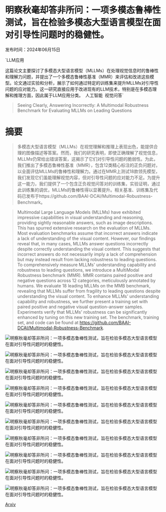 # 明察秋毫却答非所问：一项多模态鲁棒性测试，旨在检验多模态大型语言模型在面对引导性问题时的稳健性。

发布时间：2024年06月15日

`LLM应用

这篇论文主要探讨了多模态大型语言模型（MLLMs）在处理视觉信息时的鲁棒性和理解力问题，并提出了一个多模态鲁棒性基准（MMR）来评估和改进这些模型。论文通过实验和分析，展示了如何通过特定的训练集来提升MLLMs对引导性问题的应对能力。这一研究直接应用于改进现有的LLM技术，特别是在多模态理解和推理方面，因此属于LLM应用分类。` `人工智能` `视觉问答`

> Seeing Clearly, Answering Incorrectly: A Multimodal Robustness Benchmark for Evaluating MLLMs on Leading Questions

# 摘要

> 多模态大型语言模型（MLLMs）在视觉理解和推理上表现出色，能提供合理的图像描述等答案。然而，我们的研究表明，即使正确理解了视觉信息，MLLMs仍常给出错误答案，这揭示了它们对引导性问题的脆弱性。为此，我们推出了多模态鲁棒性基准（MMR），包含12类精心标注的正负问题对，以全面评估MLLMs的鲁棒性和理解力。通过在MMR上测试18款领先模型，我们发现它们虽能理解视觉内容，但对引导性问题的应对能力不足。为提升这一能力，我们提供了一个包含正负视觉问答对的训练集，实验证明，通过此训练集的调优，MLLMs的鲁棒性得以显著提升。相关基准、训练集及代码已发布于https://github.com/BAAI-DCAI/Multimodal-Robustness-Benchmark。

> Multimodal Large Language Models (MLLMs) have exhibited impressive capabilities in visual understanding and reasoning, providing sightly reasonable answers, such as image descriptions. This has spurred extensive research on the evaluation of MLLMs. Most evaluation benchmarks assume that incorrect answers indicate a lack of understanding of the visual content. However, our findings reveal that, in many cases, MLLMs answer questions incorrectly despite correctly understanding the visual content. This suggests that incorrect answers do not necessarily imply a lack of comprehension but may instead result from lacking robustness to leading questions. To comprehensively measure MLLMs' understanding capability and robustness to leading questions, we introduce a MultiModal Robustness benchmark (MMR). MMR contains paired positive and negative questions across 12 categories, meticulously annotated by humans. We evaluate 18 leading MLLMs on the MMB benchmark, revealing that MLLMs suffer from fragility to leading questions despite understanding the visual content. To enhance MLLMs' understanding capability and robustness, we further present a training set with paired positive and negative visual question-answer samples. Experiments verify that MLLMs' robustness can be significantly enhanced by tuning on this new training set. The benchmark, training set, and code can be found at https://github.com/BAAI-DCAI/Multimodal-Robustness-Benchmark.

![明察秋毫却答非所问：一项多模态鲁棒性测试，旨在检验多模态大型语言模型在面对引导性问题时的稳健性。](../../../paper_images/2406.10638/x1.png)

![明察秋毫却答非所问：一项多模态鲁棒性测试，旨在检验多模态大型语言模型在面对引导性问题时的稳健性。](../../../paper_images/2406.10638/x2.png)

![明察秋毫却答非所问：一项多模态鲁棒性测试，旨在检验多模态大型语言模型在面对引导性问题时的稳健性。](../../../paper_images/2406.10638/x3.png)

![明察秋毫却答非所问：一项多模态鲁棒性测试，旨在检验多模态大型语言模型在面对引导性问题时的稳健性。](../../../paper_images/2406.10638/x4.png)

![明察秋毫却答非所问：一项多模态鲁棒性测试，旨在检验多模态大型语言模型在面对引导性问题时的稳健性。](../../../paper_images/2406.10638/x5.png)

![明察秋毫却答非所问：一项多模态鲁棒性测试，旨在检验多模态大型语言模型在面对引导性问题时的稳健性。](../../../paper_images/2406.10638/x6.png)

![明察秋毫却答非所问：一项多模态鲁棒性测试，旨在检验多模态大型语言模型在面对引导性问题时的稳健性。](../../../paper_images/2406.10638/x7.png)

![明察秋毫却答非所问：一项多模态鲁棒性测试，旨在检验多模态大型语言模型在面对引导性问题时的稳健性。](../../../paper_images/2406.10638/x8.png)

![明察秋毫却答非所问：一项多模态鲁棒性测试，旨在检验多模态大型语言模型在面对引导性问题时的稳健性。](../../../paper_images/2406.10638/x9.png)

![明察秋毫却答非所问：一项多模态鲁棒性测试，旨在检验多模态大型语言模型在面对引导性问题时的稳健性。](../../../paper_images/2406.10638/generation_excample.png)

[Arxiv](https://arxiv.org/abs/2406.10638)